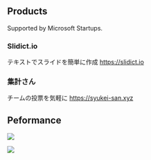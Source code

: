 ## Products
Supported by Microsoft Startups.
### Slidict.io
テキストでスライドを簡単に作成
https://slidict.io

### 集計さん
チームの投票を気軽に
https://syukei-san.xyz

## Peformance

[![](https://github-readme-stats.vercel.app/api?username=yubele&show_icons=true&title_color=fff&icon_color=79ff97&text_color=9f9f9f&bg_color=151515)](https://newsdict.io)

[![](https://github-readme-stats.vercel.app/api/top-langs/?username=yubele&show_icons=true&title_color=fff&icon_color=79ff97&text_color=9f9f9f&bg_color=151515&layout=compact)](https://newsdict.io)
